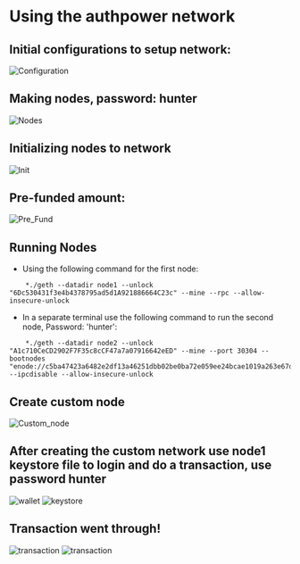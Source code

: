 # Using the authpower network

## Initial configurations to setup network:
![Configuration](Screenshots/puppeth_configuration.PNG?raw=true)

## Making nodes, password: hunter
![Nodes](Screenshots/making_nodes.PNG?raw=true)

## Initializing nodes to network
![Init](Screenshots/initializing_nodes_to_network.PNG?raw=true)

## Pre-funded amount:
![Pre_Fund](Screenshots/prefund.PNG?raw=true)

## Running Nodes

* Using the following command for the first node:
```
    *./geth --datadir node1 --unlock "6Dc530431f3e4b4378795ad5d1A921886664C23c" --mine --rpc --allow-insecure-unlock
```
* In a separate terminal use the following command to run the second node, Password: 'hunter':
```
    *./geth --datadir node2 --unlock "A1c710CeCD2902F7F35c8cCF47a7a07916642eED" --mine --port 30304 --bootnodes "enode://c5ba47423a6482e2df13a46251dbb02be0ba72e059ee24bcae1019a263e67dcd21c77b6776c2d4ba2b236f47d1476ce45fc9b615d1c2a644658ace4bd66bfc29@127.0.0.1:30303" --ipcdisable --allow-insecure-unlock
```
## Create custom node
![Custom_node](Screenshots/custom_node.PNG?raw=true)

## After creating the custom network use node1 keystore file to login and do a transaction, use password hunter
![wallet](Screenshots/wallet.PNG?raw=true)
![keystore](Screenshots/keystore.PNG?raw=true)

## Transaction went through!
![transaction](Screenshots/transaction_info.PNG?raw=true)
![transaction](Screenshots/transaction_geth.PNG?raw=true)